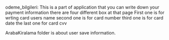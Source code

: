odeme_bilgileri:
This is a part of application that you can write down your payment information 
there are four different box at that page 
First one is for wrting card users name
second one is for card number
third one is for card date 
the last one for card cvv

ArabaKiralama folder is about user save information. 

